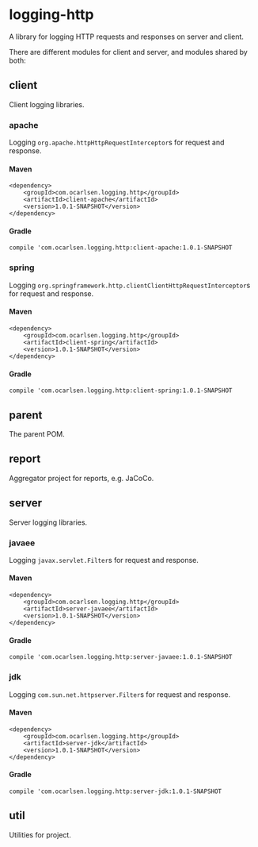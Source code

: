 # logging-http

A library for logging HTTP requests and responses on server and client.

There are different modules for client and server, and modules shared by both:

## client

Client logging libraries.

### apache

Logging `org.apache.httpHttpRequestInterceptor`s for request and response.

#### Maven

    <dependency>
        <groupId>com.ocarlsen.logging.http</groupId>
        <artifactId>client-apache</artifactId>
        <version>1.0.1-SNAPSHOT</version>
    </dependency>

#### Gradle

    compile 'com.ocarlsen.logging.http:client-apache:1.0.1-SNAPSHOT

### spring

Logging `org.springframework.http.clientClientHttpRequestInterceptor`s for request and response.

#### Maven

    <dependency>
        <groupId>com.ocarlsen.logging.http</groupId>
        <artifactId>client-spring</artifactId>
        <version>1.0.1-SNAPSHOT</version>
    </dependency>

#### Gradle

    compile 'com.ocarlsen.logging.http:client-spring:1.0.1-SNAPSHOT


## parent

The parent POM.

## report

Aggregator project for reports, e.g. JaCoCo.

## server

Server logging libraries.

### javaee

Logging `javax.servlet.Filter`s for request and response.

#### Maven

    <dependency>
        <groupId>com.ocarlsen.logging.http</groupId>
        <artifactId>server-javaee</artifactId>
        <version>1.0.1-SNAPSHOT</version>
    </dependency>

#### Gradle

    compile 'com.ocarlsen.logging.http:server-javaee:1.0.1-SNAPSHOT



### jdk

Logging `com.sun.net.httpserver.Filter`s for request and response.

#### Maven

    <dependency>
        <groupId>com.ocarlsen.logging.http</groupId>
        <artifactId>server-jdk</artifactId>
        <version>1.0.1-SNAPSHOT</version>
    </dependency>

#### Gradle

    compile 'com.ocarlsen.logging.http:server-jdk:1.0.1-SNAPSHOT


## util

Utilities for project.
